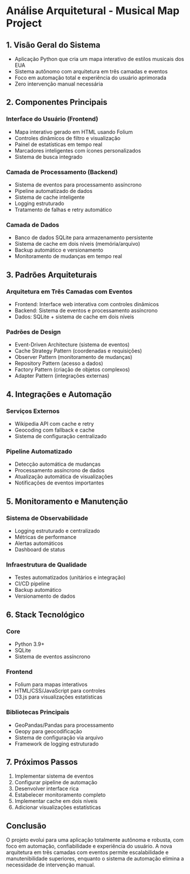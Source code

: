 # Análise Arquitetural - Musical Map Project

## 1. Visão Geral do Sistema

- Aplicação Python que cria um mapa interativo de estilos musicais dos EUA
- Sistema autônomo com arquitetura em três camadas e eventos
- Foco em automação total e experiência do usuário aprimorada
- Zero intervenção manual necessária

## 2. Componentes Principais

### Interface do Usuário (Frontend)

- Mapa interativo gerado em HTML usando Folium
- Controles dinâmicos de filtro e visualização
- Painel de estatísticas em tempo real
- Marcadores inteligentes com ícones personalizados
- Sistema de busca integrado

### Camada de Processamento (Backend)

- Sistema de eventos para processamento assíncrono
- Pipeline automatizado de dados
- Sistema de cache inteligente
- Logging estruturado
- Tratamento de falhas e retry automático

### Camada de Dados

- Banco de dados SQLite para armazenamento persistente
- Sistema de cache em dois níveis (memória/arquivo)
- Backup automático e versionamento
- Monitoramento de mudanças em tempo real

## 3. Padrões Arquiteturais

### Arquitetura em Três Camadas com Eventos

- Frontend: Interface web interativa com controles dinâmicos
- Backend: Sistema de eventos e processamento assíncrono
- Dados: SQLite + sistema de cache em dois níveis

### Padrões de Design

- Event-Driven Architecture (sistema de eventos)
- Cache Strategy Pattern (coordenadas e requisições)
- Observer Pattern (monitoramento de mudanças)
- Repository Pattern (acesso a dados)
- Factory Pattern (criação de objetos complexos)
- Adapter Pattern (integrações externas)

## 4. Integrações e Automação

### Serviços Externos

- Wikipedia API com cache e retry
- Geocoding com fallback e cache
- Sistema de configuração centralizado

### Pipeline Automatizado

- Detecção automática de mudanças
- Processamento assíncrono de dados
- Atualização automática de visualizações
- Notificações de eventos importantes

## 5. Monitoramento e Manutenção

### Sistema de Observabilidade

- Logging estruturado e centralizado
- Métricas de performance
- Alertas automáticos
- Dashboard de status

### Infraestrutura de Qualidade

- Testes automatizados (unitários e integração)
- CI/CD pipeline
- Backup automático
- Versionamento de dados

## 6. Stack Tecnológico

### Core

- Python 3.9+
- SQLite
- Sistema de eventos assíncrono

### Frontend

- Folium para mapas interativos
- HTML/CSS/JavaScript para controles
- D3.js para visualizações estatísticas

### Bibliotecas Principais

- GeoPandas/Pandas para processamento
- Geopy para geocodificação
- Sistema de configuração via arquivo
- Framework de logging estruturado

## 7. Próximos Passos

1. Implementar sistema de eventos
2. Configurar pipeline de automação
3. Desenvolver interface rica
4. Estabelecer monitoramento completo
5. Implementar cache em dois níveis
6. Adicionar visualizações estatísticas

## Conclusão

O projeto evolui para uma aplicação totalmente autônoma e robusta, com foco em automação, confiabilidade e experiência do usuário. A nova arquitetura em três camadas com eventos permite escalabilidade e manutenibilidade superiores, enquanto o sistema de automação elimina a necessidade de intervenção manual.
